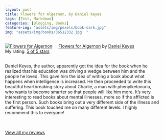 ```yaml
---
layout: post
title: Flowers for Algernon, by Daniel Keyes             
tags: [Test, Markdown]
categories: [Blogging, Books] 
feature-img: "assets/img/pexels/book-dark.jpg"             
img: "assets/img/books/36512332.jpg  "
---
```

             
<a href= "https://www.goodreads.com/book/show/36512332-flowers-for-algernon" style= "float: left; padding-right: 20px"><img border="0" alt= "Flowers for Algernon" src= "https://images.gr-assets.com/books/1509493465m/36512332.jpg" /></a><a href="https://www.goodreads.com/book/show/36512332-flowers-for-algernon">Flowers for Algernon</a> by <a href="https://www.goodreads.com/author/show/11072.Daniel_Keyes">Daniel Keyes</a><br/> My rating: <a href="https://www.goodreads.com/review/show/2251302694"> 5 of 5 stars</a><br /><br />


Daniel Keyes, the author, apparently got the idea for the book when he realized that his education was driving a wedge between him and the people he loved. This gave him the idea of writing a book about what happens when intelligence is increased. He then proceeded to write this beautiful heartbreaking story about Charlie, a man with phenylketonuria, who wants to become smarter so that people will like him more. It’s very interesting to read books about mental illnesses, more so if the afflicted is the first person. Such books bring out a very different side of the illness and suffering. This book touched me on many different levels. I highly recommend this to everyone!

<br/><br/><a href="https://www.goodreads.com/review/list/16616412-nandita-damaraju">View all my reviews</a>